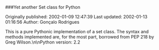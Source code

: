 ###Yet another Set class for Python

Originally published: 2002-01-09 12:47:39
Last updated: 2002-01-13 01:16:56
Author: Gonçalo Rodrigues

This is a pure Pythonic implementation of a set class. The syntax and methods implemented are, for the most part, borrowed from PEP 218 by Greg Wilson.\n\nPython version: 2.2